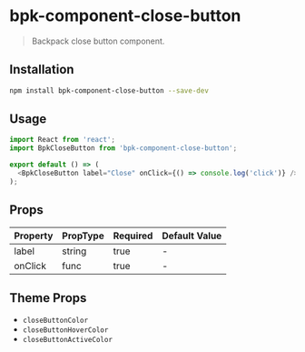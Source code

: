 # bpk-component-close-button

> Backpack close button component.

## Installation

```sh
npm install bpk-component-close-button --save-dev
```

## Usage

```js
import React from 'react';
import BpkCloseButton from 'bpk-component-close-button';

export default () => (
  <BpkCloseButton label="Close" onClick={() => console.log('click')} />
);
```

## Props

| Property | PropType | Required | Default Value |
| -------- | -------- | -------- | ------------- |
| label    | string   | true     | -             |
| onClick  | func     | true     | -             |

## Theme Props

* `closeButtonColor`
* `closeButtonHoverColor`
* `closeButtonActiveColor`
